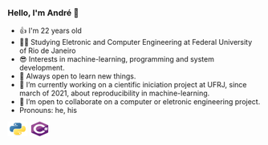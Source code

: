 ### Hello, I'm André  👋



- 👍 I'm 22 years old
- 👨‍🎓 Studying Eletronic and Computer Engineering at Federal University of Rio de Janeiro
- 😎 Interests in machine-learning, programming and system development.
- 🙂 Always open to learn new things. 
- 🔭 I’m currently working on a cientific iniciation project at UFRJ, since march of 2021, about reproducibility in machine-learning.
- 👯 I’m open to collaborate on a computer or eletronic engineering project.
-    Pronouns: he, his

<div>
  <img align="center" alt="Rafa-Python" height="30" width="40" src="https://raw.githubusercontent.com/devicons/devicon/master/icons/python/python-original.svg">
  <img align="center" alt="Rafa-Csharp" height="30" width="40" src="https://raw.githubusercontent.com/devicons/devicon/master/icons/csharp/csharp-original.svg">
</div>

